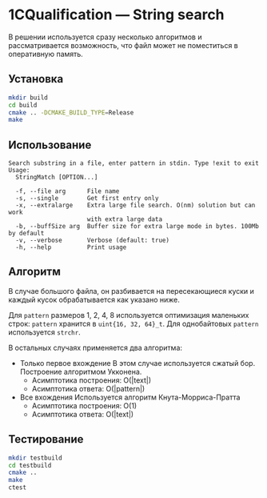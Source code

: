 # 1CQualification — String search

В решении используется сразу несколько алгоритмов и рассматривается возможность,
что файл может не поместиться в оперативную память.

## Установка

```bash
mkdir build
cd build
cmake .. -DCMAKE_BUILD_TYPE=Release
make
```


## Использование
```
Search substring in a file, enter pattern in stdin. Type !exit to exit
Usage:
  StringMatch [OPTION...]

  -f, --file arg      File name
  -s, --single        Get first entry only
  -x, --extralarge    Extra large file search. O(nm) solution but can work 
                      with extra large data
  -b, --buffSize arg  Buffer size for extra large mode in bytes. 100Mb by default 
  -v, --verbose       Verbose (default: true)
  -h, --help          Print usage
```

## Алгоритм

В случае большого файла, он разбивается на пересекающиеся куски и каждый кусок обрабатывается как указано ниже.

Для `pattern` размеров 1, 2, 4, 8 используется оптимизация маленьких строк: `pattern` хранится в `uint{16, 32, 64}_t`. Для однобайтовых `pattern` используется `strchr`.

В остальных случаях применяется два алгоритма:

- Только первое вхождение
В этом случае используется сжатый бор. Построение алгоритмом Укконена.
  - Асимптотика построения: O(|text|)
  - Асимптотика ответа: O(|pattern|)
- Все вхождения
Используется алгоритм Кнута-Морриса-Пратта
  - Асимптотика построения: O(1)
  - Асимптотика ответа: O(|text|)

## Тестирование

```bash
mkdir testbuild
cd testbuild
cmake ..
make
ctest
```